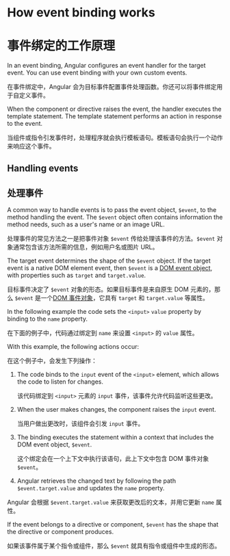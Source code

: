 # How event binding works

# 事件绑定的工作原理

In an event binding, Angular configures an event handler for the target event.
You can use event binding with your own custom events.

在事件绑定中，Angular 会为目标事件配置事件处理函数。你还可以将事件绑定用于自定义事件。

When the component or directive raises the event, the handler executes the template statement.
The template statement performs an action in response to the event.

当组件或指令引发事件时，处理程序就会执行模板语句。模板语句会执行一个动作来响应这个事件。

## Handling events

## 处理事件

A common way to handle events is to pass the event object, `$event`, to the method handling the event.
The `$event` object often contains information the method needs, such as a user's name or an image URL.

处理事件的常见方法之一是把事件对象 `$event` 传给处理该事件的方法。`$event` 对象通常包含该方法所需的信息，例如用户名或图片 URL。

The target event determines the shape of the `$event` object.
If the target event is a native DOM element event, then `$event` is a [DOM event object](https://developer.mozilla.org/en-US/docs/Web/Events), with properties such as `target` and `target.value`.

目标事件决定了 `$event` 对象的形态。如果目标事件是来自原生 DOM 元素的，那么 `$event` 是一个[DOM 事件对象](https://developer.mozilla.org/en-US/docs/Web/Events)，它具有 `target` 和 `target.value` 等属性。

In the following example the code sets the `<input>` `value` property by binding to the `name` property.

在下面的例子中，代码通过绑定到 `name` 来设置 `<input>` 的 `value` 属性。

<code-example path="event-binding/src/app/app.component.html" region="event-binding-3" header="src/app/app.component.html"></code-example>

With this example, the following actions occur:

在这个例子中，会发生下列操作：

1. The code binds to the `input` event of the `<input>` element, which allows the code to listen for changes.

   该代码绑定到 `<input>` 元素的 `input` 事件，该事件允许代码监听这些更改。

1. When the user makes changes, the component raises the `input` event.

   当用户做出更改时，该组件会引发 `input` 事件。

1. The binding executes the statement within a context that includes the DOM event object, `$event`.

   这个绑定会在一个上下文中执行该语句，此上下文中包含 DOM 事件对象 `$event`。

1. Angular retrieves the changed text by following the path `$event.target.value` and updates the `name` property.

  Angular 会根据 `$event.target.value` 来获取更改后的文本，并用它更新 `name` 属性。

If the event belongs to a directive or component, `$event` has the shape that the directive or component produces.

如果该事件属于某个指令或组件，那么 `$event` 就具有指令或组件中生成的形态。
